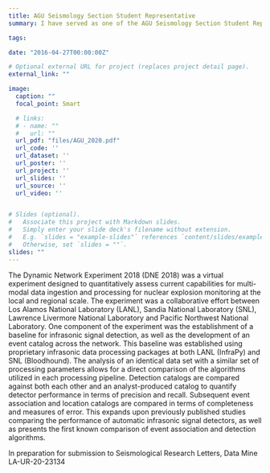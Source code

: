 ```yaml
---
title: AGU Seismology Section Student Representative
summary: I have served as one of the AGU Seismology Section Student Representatives since January 2018.  My responsibilities include maintaining our online presence: website and social media sites, coordinating student engagement activities and communicating student concerns to leadership.  

tags:

date: "2016-04-27T00:00:00Z"

# Optional external URL for project (replaces project detail page).
external_link: ""

image:
  caption: ""
  focal_point: Smart

  # links:
  # - name: ""
  #   url: ""
  url_pdf: "files/AGU_2020.pdf"
  url_code: ''
  url_dataset: ''
  url_poster: ''
  url_project: ''
  url_slides: ''
  url_source: ''
  url_video: ''


# Slides (optional).
#   Associate this project with Markdown slides.
#   Simply enter your slide deck's filename without extension.
#   E.g. `slides = "example-slides"` references `content/slides/example-slides.md`.
#   Otherwise, set `slides = ""`.
slides: ""
---
```


The Dynamic Network Experiment 2018 (DNE 2018) was a virtual experiment designed to quantitatively assess current capabilities for multi-modal data ingestion and processing for nuclear explosion monitoring at the local and regional scale.  The experiment was a collaborative effort between Los Alamos National Laboratory (LANL), Sandia National Laboratory (SNL), Lawrence Livermore National Laboratory and Pacific Northwest National Laboratory.  One component of the experiment was the establishment of a baseline for infrasonic signal detection, as well as the development of an event catalog across the network.  This baseline was established using proprietary infrasonic data processing packages at both LANL (InfraPy) and SNL (Bloodhound). The analysis of an identical data set with a similar set of processing parameters allows for a direct comparison of the algorithms utilized in each processing pipeline.  Detection catalogs are compared against both each other and an analyst-produced catalog to quantify detector performance in terms of precision and recall.  Subsequent event association and location catalogs are compared in terms of completeness and measures of error.  This expands upon previously published studies comparing the performance of automatic infrasonic signal detectors, as well as presents the first known comparison of event association and detection algorithms.


In preparation for submission to Seismological Research Letters, Data Mine
LA-UR-20-23134​
